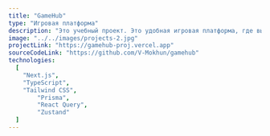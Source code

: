```yaml
---
title: "GameHub"
type: "Игровая платформа"
description: "Это учебный проект. Это удобная игровая платформа, где вы можете найти и добавить в свою библиотеку различные игры. Общайтесь с друзьями-геймерами, общайтесь в чате, импортируйте игры из Steam, делитесь отзывами об играх и изучайте графики рейтингов. Будь вы опытным геймером или только начинаете свой игровой путь, на GameHub найдется что-то для каждого. Этот сайт был создан с использованием Next.js и TypeScript в качестве фронтенд-фреймворка, Prisma в качестве ORM и PostgreSQL в качестве базы данных. Управление состоянием фронтенда осуществляется с помощью Zustand, а для получения данных используется React Query. Для стилизации используются Tailwind CSS и shadcn/ui."
image: "../../images/projects-2.jpg"
projectLink: "https://gamehub-proj.vercel.app"
sourceCodeLink: "https://github.com/V-Mokhun/gamehub"
technologies:
  [
    "Next.js",
    "TypeScript",
    "Tailwind CSS",
		"Prisma",
		"React Query",
		"Zustand"
  ]
---
```

